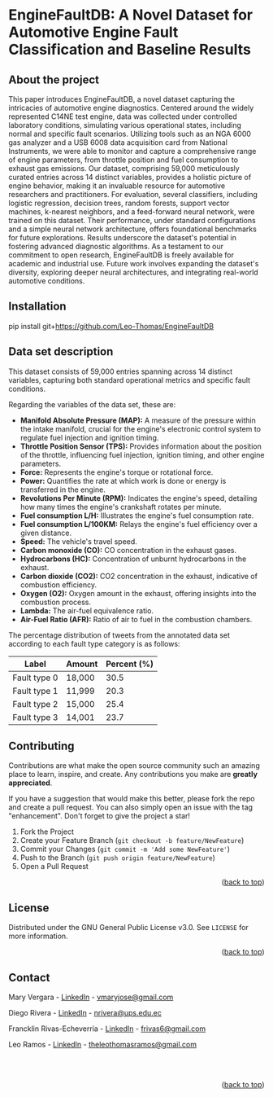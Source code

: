 # EngineFaultDB: A Novel Dataset for Automotive Engine Fault Classification and Baseline Results

<!-- ABOUT THE PROJECT -->
## About the project

This paper introduces EngineFaultDB, a novel dataset capturing the intricacies of automotive engine diagnostics. Centered around the widely represented C14NE test engine, data was collected under controlled laboratory conditions, simulating various operational states, including normal and specific fault scenarios. Utilizing tools such as an NGA 6000 gas analyzer and a USB 6008 data acquisition card from National Instruments, we were able to monitor and capture a comprehensive range of engine parameters, from throttle position and fuel consumption to exhaust gas emissions. Our dataset, comprising 59,000 meticulously curated entries across 14 distinct variables, provides a holistic picture of engine behavior, making it an invaluable resource for automotive researchers and practitioners. For evaluation, several classifiers, including logistic regression, decision trees, random forests, support vector machines, k-nearest neighbors, and a feed-forward neural network, were trained on this dataset. Their performance, under standard configurations and a simple neural network architecture, offers foundational benchmarks for future explorations. Results underscore the dataset's potential in fostering advanced diagnostic algorithms. As a testament to our commitment to open research, EngineFaultDB is freely available for academic and industrial use. Future work involves expanding the dataset's diversity, exploring deeper neural architectures, and integrating real-world automotive conditions.

<!-- GETTING STARTED -->
## Installation

pip install git+https://github.com/Leo-Thomas/EngineFaultDB

## Data set description

This dataset consists of 59,000 entries spanning across 14 distinct variables, capturing both standard operational metrics and specific fault conditions. 

Regarding the variables of the data set, these are:

* **Manifold Absolute Pressure (MAP):** A measure of the pressure within the intake manifold, crucial for the engine's electronic control system to regulate fuel injection and ignition timing.
* **Throttle Position Sensor (TPS):** Provides information about the position of the throttle, influencing fuel injection, ignition timing, and other engine parameters.
* **Force:** Represents the engine's torque or rotational force.
* **Power:** Quantifies the rate at which work is done or energy is transferred in the engine.
* **Revolutions Per Minute (RPM):** Indicates the engine's speed, detailing how many times the engine's crankshaft rotates per minute.
* **Fuel consumption L/H:** Illustrates the engine's fuel consumption rate.
* **Fuel consumption L/100KM:** Relays the engine's fuel efficiency over a given distance.
* **Speed:** The vehicle's travel speed.
* **Carbon monoxide (CO):** CO concentration in the exhaust gases.
* **Hydrocarbons (HC):** Concentration of unburnt hydrocarbons in the exhaust.
* **Carbon dioxide (CO2):** CO2 concentration in the exhaust, indicative of combustion efficiency.
* **Oxygen (O2):** Oxygen amount in the exhaust, offering insights into the combustion process.
* **Lambda:** The air-fuel equivalence ratio.
* **Air-Fuel Ratio (AFR):** Ratio of air to fuel in the combustion chambers.
  
The percentage distribution of tweets from the annotated data set according to each fault type category is as follows:

| Label    | Amount  | Percent (\%) |
|----------|---------|--------------|
| Fault type 0  | 18,000 | 30.5 |
| Fault type 1  | 11,999 | 20.3 |
| Fault type 2  | 15,000 | 25.4 |
| Fault type 3  | 14,001 | 23.7 |

<!-- CONTRIBUTING -->
## Contributing

Contributions are what make the open source community such an amazing place to learn, inspire, and create. Any contributions you make are **greatly appreciated**.

If you have a suggestion that would make this better, please fork the repo and create a pull request. You can also simply open an issue with the tag "enhancement".
Don't forget to give the project a star!

1. Fork the Project
2. Create your Feature Branch (`git checkout -b feature/NewFeature`)
3. Commit your Changes (`git commit -m 'Add some NewFeature'`)
4. Push to the Branch (`git push origin feature/NewFeature`)
5. Open a Pull Request

<p align="right">(<a href="#top">back to top</a>)</p>



<!-- LICENSE -->
## License

Distributed under the GNU General Public License v3.0. See `LICENSE` for more information.

<p align="right">(<a href="#top">back to top</a>)</p>



<!-- CONTACT -->
## Contact

Mary Vergara - [LinkedIn](https://www.linkedin.com/in/mary-josefina-vergara-9ba47561/) - vmaryjose@gmail.com

Diego Rivera - [LinkedIn](https://www.linkedin.com/in/silvanakescobar/) - nrivera@ups.edu.ec

Francklin Rivas-Echeverría - [LinkedIn](https://www.linkedin.com/in/francklin-rivas-echeverria-514180144/) - frivas6@gmail.com

Leo Ramos - [LinkedIn](https://www.linkedin.com/in/leo-thomas-ramos/) - theleothomasramos@gmail.com

<br>
<br>


<p align="right">(<a href="#top">back to top</a>)</p>
